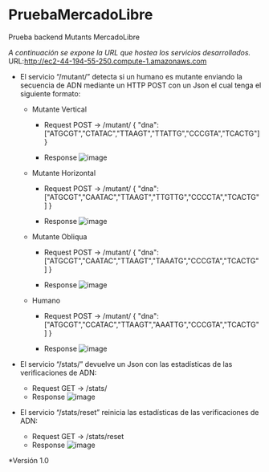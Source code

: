 # PruebaMercadoLibre
Prueba backend Mutants MercadoLibre

*A continuación se expone la URL que hostea los servicios desarrollados.*
URL:http://ec2-44-194-55-250.compute-1.amazonaws.com

* El servicio “/mutant/” detecta si un humano es mutante enviando la secuencia de ADN mediante un HTTP POST con un Json el cual tenga el siguiente formato:
    * Mutante Vertical
      - Request
         POST → /mutant/
          {
          "dna":["ATGCGT","CTATAC","TTAAGT","TTATTG","CCCGTA","TCACTG"]
          }

      - Response
        ![image](https://user-images.githubusercontent.com/12835448/124671915-d15feb00-de7b-11eb-83f2-e4a57e1768f4.png)
    
    * Mutante Horizontal
      - Request
          POST → /mutant/
          {
          "dna":["ATGCGT","CAATAC","TTAAGT","TTGTTG","CCCCTA","TCACTG"]
          }
          
       - Response
          ![image](https://user-images.githubusercontent.com/12835448/124672473-b17cf700-de7c-11eb-81d5-f424f91869c7.png)
  
    * Mutante Obliqua
      - Request
          POST → /mutant/
          {
          "dna":["ATGCGT","CAATAC","TTAAGT","TAAATG","CCCGTA","TCACTG"]
          }
          
       - Response
          ![image](https://user-images.githubusercontent.com/12835448/124672473-b17cf700-de7c-11eb-81d5-f424f91869c7.png)
  
    * Humano
      - Request
          POST → /mutant/
          {
          "dna":["ATGCGT","CCATAC","TTAAGT","AAATTG","CCCGTA","TCACTG"]
          }
          
       - Response
          ![image](https://user-images.githubusercontent.com/12835448/124673077-d7ef6200-de7d-11eb-9883-621d9e1f880b.png)
          
* El servicio “/stats/” devuelve un Json con las estadísticas de las verificaciones de ADN:
     * Request
        GET → /stats/
     * Response
     ![image](https://user-images.githubusercontent.com/12835448/124673570-a88d2500-de7e-11eb-9e51-7193e791aab9.png)
     
* El servicio “/stats/reset” reinicia las estadísticas de las verificaciones de ADN:
     * Request
        GET → /stats/reset
     * Response
        ![image](https://user-images.githubusercontent.com/12835448/124673645-dffbd180-de7e-11eb-8734-a475f2f64809.png)
        
        
*Versión 1.0
